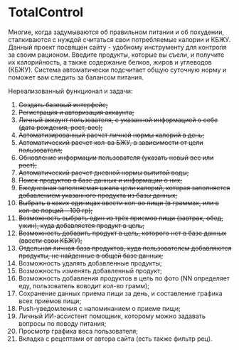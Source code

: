 # TotalControl

Многие, когда задумываются об правильном питании и об похудении, сталкиваются с нуждой считаться свои потребляемые калории и КБЖУ. Данный проект посвящен сайту - удобному инструменту для контроля за своим рационом. Введите продукты, которые вы съели, и получите их калорийность, а также содержание белков, жиров и углеводов (КБЖУ). Система автоматически подсчитает общую суточную норму и поможет вам следить за балансом питания.

Нереализованный функционал и задачи:

1) ~~Создать базовый интерфейс;~~
2) ~~Регистрация и авторизация аккаунта;~~
3) ~~Личный аккаунт пользователя, с указанной информацией о себе (дата рождения, рост, вес);~~
4) ~~Автоматизированный расчет личной нормы калорий в день;~~
5) ~~Автоматический расчет кол-ва БЖУ, в зависимости от цели пользователя;~~
6) ~~Обновление информации пользователя (указать новый вес или рост);~~
7) ~~Автоматический расчет дневной нормы выпитой воды;~~
8) ~~Поиск продуктов в базе данных и информации о них;~~
9) ~~Ежедневная заполняемая шкала цели калорий, которая заполняется добавлением указанного продукта из базы данных;~~
10) ~~Выбрать в каких единицах ввести кол-во пищи (в граммах, или в кол-ве порций - 100 гр);~~
11) ~~Возможность выбрать один из трёх приемов пищи (завтрак, обед, ужин), куда добавляется продукт в цель;~~
12) ~~Возможность добавить продукт в цель, которого нет в базе данных (ввести свои КБЖУ);~~
13) ~~Отдельная личная база продуктов, куда пользователем добавляются продукты, не найденные в общей базе данных;~~
14) Возможность удалять добавленные продукты;
15) Возможность изменять добавленный продукт;
16) Возможность добавления продуктов в цель по фото (NN определяет еду, пользователь воводит кол-во грамм);
17) Сохранение данных приема пищи за день, и составление графика всех приемов пищи;
18) Push-уведомления с напоминанием о приеме пищи;
19) Личный ИИ-ассистент помощник, которому можно задавать вопросы по поводу питания;
20) Просмотр графика веса пользователя;
21) Вкладка с рецептами от автора сайта (есть также фильтр рец).
